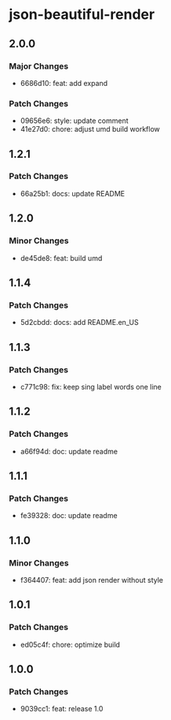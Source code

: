 # json-beautiful-render

## 2.0.0

### Major Changes

- 6686d10: feat: add expand

### Patch Changes

- 09656e6: style: update comment
- 41e27d0: chore: adjust umd build workflow

## 1.2.1

### Patch Changes

- 66a25b1: docs: update README

## 1.2.0

### Minor Changes

- de45de8: feat: build umd

## 1.1.4

### Patch Changes

- 5d2cbdd: docs: add README.en_US

## 1.1.3

### Patch Changes

- c771c98: fix: keep sing label words one line

## 1.1.2

### Patch Changes

- a66f94d: doc: update readme

## 1.1.1

### Patch Changes

- fe39328: doc: update readme

## 1.1.0

### Minor Changes

- f364407: feat: add json render without style

## 1.0.1

### Patch Changes

- ed05c4f: chore: optimize build

## 1.0.0

### Patch Changes

- 9039cc1: feat: release 1.0
